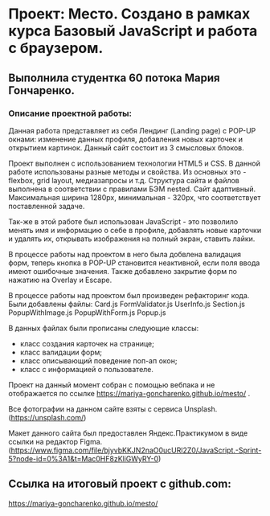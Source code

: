 # Проект: Место. Создано в рамках курса Базовый JavaScript и работа с браузером.
## Выполнила студентка 60 потока Мария Гончаренко.

### Описание проектной работы:
Данная работа представляет из себя Лендинг (Landing page) с POP-UP окнами: изменение данных профиля, добавления новых карточек и открытием картинок. Данный сайт состоит из 3 смысловых блоков.

Проект выполнен с использованием технологии HTML5 и CSS. В данной работе использованы разные методы и свойства. Из основных это - flexbox, grid layout, медиазапросы и т.д. Структура сайта и файлов выполнена в соответствии с правилами БЭМ nested. Сайт адаптивный. Максимальная ширина 1280px, минимальная - 320px, что соответствует поставленной задаче.

Так-же в этой работе был использован JavaScript - это позволило менять имя и информацию о себе в профиле, добавлять новые карточки и удалять их, открывать изображения на полный экран, ставить лайки. 

В процессе работы над проектом в него была добвлена валидация форм, теперь кнопка в POP-UP становится неактивной, если поля ввода имеют ошибочные значения. Также добавлено закрытие форм по нажатию на Overlay и Escape.

В процессе работы над проектом был произведен рефакторинг кода. Были добавлены файлы:
 Card.js
 FormValidator.js
 UserInfo.js
 Section.js
 PopupWithImage.js
 PopupWithForm.js
 Popup.js

В данных файлах были прописаны  следующие классы:
* класс создания карточек на странице;
* класс валидации форм;
* класс описывающий поведение поп-ап окон;
* класс с информацией о пользователе.

Проект на данный момент собран с помощью вебпака и не отображается по ссылке https://mariya-goncharenko.github.io/mesto/ .

Все фотографии на данном сайте взяты с сервиса Unsplash. (https://unsplash.com/) 

Макет данного сайта был предоставлен Яндекс.Практикумом в виде ссылки на редактор Figma. (https://www.figma.com/file/bjyvbKKJN2naO0ucURl2Z0/JavaScript.-Sprint-5?node-id=0%3A1&t=Mac0HF8zKliGWyRY-0)

## Ссылка на итоговый проект с github.com:
https://mariya-goncharenko.github.io/mesto/
